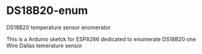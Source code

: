 # DS18B20-enum
DS18B20 temperature sensor enomerator

This is a Arduino sketck for ESP8266 dedicated to enumerate DS18B20 one Wire Dallas temerature sensor

